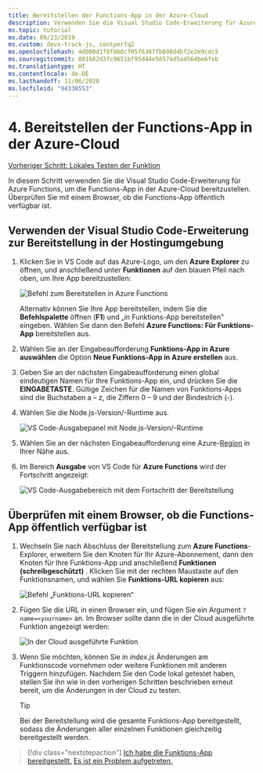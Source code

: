 ```yaml
---
title: Bereitstellen der Functions-App in der Azure-Cloud
description: Verwenden Sie die Visual Studio Code-Erweiterung für Azure Functions, um die Functions-App in der Azure-Cloud bereitzustellen. Überprüfen Sie mit einem Browser, ob die Functions-App öffentlich verfügbar ist.
ms.topic: tutorial
ms.date: 09/23/2019
ms.custom: devx-track-js, contperfq2
ms.openlocfilehash: 4d000d1f8f8b8cf05f6387fb698d4bf2e2e9cdc5
ms.sourcegitcommit: 801682d3fc9651bf95d44e58574d5a4564be6feb
ms.translationtype: HT
ms.contentlocale: de-DE
ms.lasthandoff: 11/06/2020
ms.locfileid: "94338553"
---
```

# <a name="4-deploy-the-functions-app-to-azure-cloud"></a>4. Bereitstellen der Functions-App in der Azure-Cloud

[Vorheriger Schritt: Lokales Testen der Funktion](tutorial-vscode-serverless-node-test-local.md)

In diesem Schritt verwenden Sie die Visual Studio Code-Erweiterung für Azure Functions, um die Functions-App in der Azure-Cloud bereitzustellen. Überprüfen Sie mit einem Browser, ob die Functions-App öffentlich verfügbar ist. 

## <a name="use-visual-studio-code-extension-to-deploy-to-hosting-environment"></a>Verwenden der Visual Studio Code-Erweiterung zur Bereitstellung in der Hostingumgebung

1. Klicken Sie in VS Code auf das Azure-Logo, um den **Azure Explorer** zu öffnen, und anschließend unter **Funktionen** auf den blauen Pfeil nach oben, um Ihre App bereitzustellen:

    ![Befehl zum Bereitstellen in Azure Functions](../media/functions-extension/deploy-app.png)

    Alternativ können Sie Ihre App bereitstellen, indem Sie die **Befehlspalette** öffnen (**F1**) und „in Funktions-App bereitstellen" eingeben. Wählen Sie dann den Befehl **Azure Functions: Für Funktions-App** bereitstellen aus.

1. Wählen Sie an der Eingabeaufforderung **Funktions-App in Azure auswählen** die Option **Neue Funktions-App in Azure erstellen** aus.

1. Geben Sie an der nächsten Eingabeaufforderung einen global eindeutigen Namen für Ihre Funktions-App ein, und drücken Sie die **EINGABETASTE**. Gültige Zeichen für die Namen von Funktions-Apps sind die Buchstaben a – z, die Ziffern 0 – 9 und der Bindestrich (-).

1. Wählen Sie die Node.js-Version/-Runtime aus.

    ![VS Code-Ausgabepanel mit Node.js-Version/-Runtime](../media/functions-extension/nodejs-runtime-version.png)

1. Wählen Sie an der nächsten Eingabeaufforderung eine Azure-[Region](https://azure.microsoft.com/regions/) in Ihrer Nähe aus.

1. Im Bereich **Ausgabe** von VS Code für **Azure Functions** wird der Fortschritt angezeigt:

    ![VS Code-Ausgabebereich mit dem Fortschritt der Bereitstellung](../media/functions-extension/deploy-progress.png)

## <a name="verify-functions-app-is-publicly-available-with-browser"></a>Überprüfen mit einem Browser, ob die Functions-App öffentlich verfügbar ist

1. Wechseln Sie nach Abschluss der Bereitstellung zum **Azure Functions**-Explorer, erweitern Sie den Knoten für Ihr Azure-Abonnement, dann den Knoten für Ihre Funktions-App und anschließend **Funktionen (schreibgeschützt)** . Klicken Sie mit der rechten Maustaste auf den Funktionsnamen, und wählen Sie **Funktions-URL kopieren** aus:

    ![Befehl „Funktions-URL kopieren“](../media/functions-extension/copy-function-url-command.png)

1. Fügen Sie die URL in einen Browser ein, und fügen Sie ein Argument `?name=<yourname>` an. Im Browser sollte dann die in der Cloud ausgeführte Funktion angezeigt werden:

    ![In der Cloud ausgeführte Funktion](../media/functions-extension/remote-test-browser.png)

1. Wenn Sie möchten, können Sie in *index.js* Änderungen am Funktionscode vornehmen oder weitere Funktionen mit anderen Triggern hinzufügen. Nachdem Sie den Code lokal getestet haben, stellen Sie ihn wie in den vorherigen Schritten beschrieben erneut bereit, um die Änderungen in der Cloud zu testen.

    > [!TIP]
    > Bei der Bereitstellung wird die gesamte Funktions-App bereitgestellt, sodass die Änderungen aller einzelnen Funktionen gleichzeitig bereitgestellt werden.

> [!div class="nextstepaction"]
> [Ich habe die Funktions-App bereitgestellt.](tutorial-vscode-serverless-node-remove-resource.md) [Es ist ein Problem aufgetreten.](https://www.research.net/r/PWZWZ52?tutorial=node-deployment-azurefunctions&step=deploy-app)
